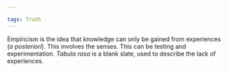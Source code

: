 ```yaml
---

tags: Truth 
---
```


Empiricism is the idea that knowledge can only be gained from experiences (*a posteriori*). This involves the senses. This can be testing and experimentation. *Tabula rasa* is a blank slate, used to describe the lack of experiences.